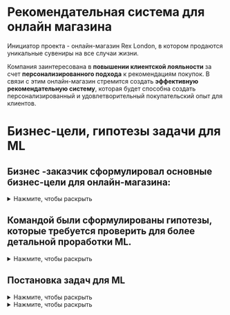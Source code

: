 # Рекомендательная система для онлайн магазина
Инициатор проекта - онлайн-магазин Rex London, в котором продаются уникальные сувениры на все случаи жизни.

Компания заинтересована в **повышении клиентской лояльности** за счет **персонализированного подхода** к рекомендациям покупок. В связи с этим онлайн-магазин стремится создать **эффективную рекомендательную систему**, которая будет способна создать персонализированный и удовлетворительный покупательский опыт для клиентов.

# Бизнес-цели, гипотезы задачи для ML
 
## Бизнес -заказчик сформулировал основные бизнес-цели для онлайн-магазина:
<details>
<summary>Нажмите, чтобы раскрыть</summary>
 
1. **Рост объема продаж** за счет увеличения:
-  	среднего количества покупок;
-  	среднего чека покупок;
-  	количества возвращений пользователей на сайт. 
3. **Оптимизация закупок** во времени: уменьшение лишних запасов и снижение риска низкой ликвидности (кассового разрыва).
4. **Рост EBITDA** за счет оптимизации расходов на человеческие ресурсы в течение года.

</details>

## Командой были сформулированы гипотезы, которые требуется проверить для более детальной проработки ML.

<details>
<summary>Нажмите, чтобы раскрыть</summary>

| №  | Гипотеза | Как будем проверять | Метод |
|----|----------|---------------------|-------|
| 1  | **Гипотеза 1:** Наиболее высокая потребительская активность достигается в декабре в преддверии Рождества и Нового года. Необходимо выровнять загрузку человеческих ресурсов магазина и нанять дополнительный персонал на упаковку и отправку товаров в декабре или определить иные пиковые сезоны. | Сравнить объемы продаж по месяцам | Аналитический и графический метод (Power BI) |
| 2  | **Гипотеза 2:** Вечером люди склонны делать более дорогие покупки. Это происходит из-за снижения фокуса и внимания после количества принимаемых решений днем. Рекомендательная система будет предлагать более дорогие альтернативы и сопутствующие товары в вечернее время для увеличения среднего чека. | Сравнить количество покупок в чеке в разрезе времени суток, сравнить средний чек в разрезе времени суток | Аналитический и графический метод (Power BI) |
| 3  | **Гипотеза 3:** Продажи (в объемах и в выручке) увеличиваются за некоторое время до праздников. Необходимо проанализировать динамику и выяснить, когда наступает пик продаж, с целью оптимизации закупок и снижения риска низкой ликвидности. | Рассчитать выручку до праздников и посмотреть на динамику по дням | Аналитический и графический (Power BI) |
| 4  | **Гипотеза 4:** Популярная группа товаров также имеет пики продаж. Необходимо проанализировать динамику продаж для объективного планирования закупок. | Проанализировать динамику продаж популярной категории товара «t-lights» по неделям | Аналитический и графический (Excel) |
| 5  | **Гипотеза 5:** Инфляция негативно влияет на выручку и продажи, так как онлайн-магазин продает продукт не первой необходимости. При растущей инфляции потребители сокращают покупки таких товаров. | Построить корреляцию между помесячной инфляцией в Великобритании в 2010-2011 годах и проверить корреляцию с основными показателями продаж | Корреляция (Python) |

</details>

## Постановка задач для ML

<details>
<summary>Нажмите, чтобы раскрыть</summary>
1. Определить ассоциативные правила для увеличения продаж (среднего чека и среднего количества позиций в покупке);
2. Опираясь на кластеризацию пользователей, вывести ассоциативные правила для кластера “среднячки” с целью увеличения среднего чека и кластера “привидения” с целью возвращения пользователей на платформу после длительной паузы в покупках;
3. Внедрить полученные ассоциативные правила в рекомендательную систему на сайте, которая будет наиболее эффективно предлагать сопутствующие товары пользователям

</details>

<details>
<summary>Нажмите, чтобы раскрыть</summary>

Это скрытый текст. Он станет видимым только при нажатии на заголовок.

</details>
